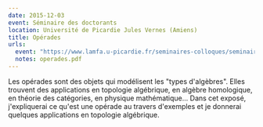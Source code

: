 ```yaml
---
date: 2015-12-03
event: Séminaire des doctorants
location: Université de Picardie Jules Vernes (Amiens)
title: Opérades
urls:
  event: "https://www.lamfa.u-picardie.fr/seminaires-colloques/seminaire-doctorant/article/seminaire-doctorant"
  notes: operades.pdf
---
```


Les opérades sont des objets qui modélisent les \"types d'algèbres\". Elles trouvent des applications  en topologie algébrique, en algèbre homologique, en théorie des catégories, en physique mathématique... Dans cet exposé, j'expliquerai ce qu'est une opérade au travers d'exemples et je donnerai quelques applications en topologie algébrique.
